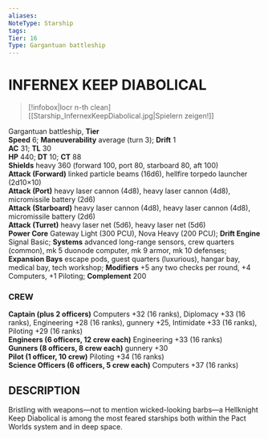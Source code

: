 ```yaml
---
aliases: 
NoteType: Starship
tags: 
Tier: 16
Type: Gargantuan battleship
---
```

# INFERNEX KEEP DIABOLICAL
> [!infobox|locr n-th clean]
>  [[Starship_InfernexKeepDiabolical.jpg|Spielern zeigen!]]
> 
Gargantuan battleship, **Tier**   
**Speed** 6; **Maneuverability** average (turn 3); **Drift** 1  
**AC** 31; **TL** 30  
**HP** 440; **DT** 10; **CT** 88  
**Shields** heavy 360 (forward 100, port 80, starboard 80, aft 100)  
**Attack (Forward)** linked particle beams (16d6), hellfire torpedo launcher (2d10×10)  
**Attack (Port)** heavy laser cannon (4d8), heavy laser cannon (4d8), micromissile battery (2d6)  
**Attack (Starboard)** heavy laser cannon (4d8), heavy laser cannon (4d8), micromissile battery (2d6)  
**Attack (Turret)** heavy laser net (5d6), heavy laser net (5d6)  
**Power Core** Gateway Light (300 PCU), Nova Heavy (200 PCU); **Drift Engine** Signal Basic; **Systems** advanced long-range sensors, crew quarters (common), mk 5 duonode computer, mk 9 armor, mk 10 defenses; **Expansion Bays** escape pods, guest quarters (luxurious), hangar bay, medical bay, tech workshop; **Modifiers** +5 any two checks per round, +4 Computers, +1 Piloting; **Complement** 200

### CREW

**Captain (plus 2 officers)** Computers +32 (16 ranks), Diplomacy +33 (16 ranks), Engineering +28 (16 ranks), gunnery +25, Intimidate +33 (16 ranks), Piloting +29 (16 ranks)  
**Engineers (6 officers, 12 crew each)** Engineering +33 (16 ranks)  
**Gunners (8 officers, 8 crew each)** gunnery +30  
**Pilot (1 officer, 10 crew)** Piloting +34 (16 ranks)  
**Science Officers (6 officers, 5 crew each)** Computers +37 (16 ranks)

## DESCRIPTION

Bristling with weapons—not to mention wicked-looking barbs—a Hellknight Keep Diabolical is among the most feared starships both within the Pact Worlds system and in deep space.
